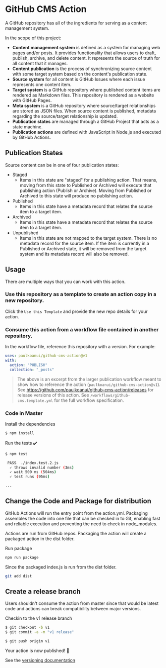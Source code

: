 # GitHub CMS Action

A GitHub repository has all of the ingredients for serving as a content management system.

In the scope of this project:
- **Content management system** is defined as a system for managing web pages and/or posts.  It provides functionality that allows users to draft, publish, archive, and delete content.  It represents the source of truth for all content that it manages.
- **Content publication** is the process of synchronizing source content with some target system based on the content's publication state.
- **Source system** for all content is GitHub Issues where each issue represents one content item.
- **Target system** is a GitHub repository where published content items are rendered as Markdown files.  This repository is rendered as a website with GitHub Pages.
- **Meta system** is a GitHub repository where source/target relationships are stored as JSON files. When source content is published, metadata regarding the source/target relationship is updated.
- **Publication states** are managed through a GitHub Project that acts as a state machine.
- **Publication actions** are defined with JavaScript in Node.js and executed by GitHub Actions. 


## Publication States
Source content can be in one of four publication states:
- Staged
  - Items in this state are "staged" for a publishing action.  That means, moving from this state to Published or Archived will execute that publishing action (Publish or Archive).  Moving from Published or Archived to this state will produce no publishing action.
- Published
  - Items in this state have a metadata record that relates the source item to a target item.
- Archived
  - Items in this state have a metadata record that relates the source item to a target item.
- Unpublished
  - Items in this state are not mapped to the target system.  There is no metadata record for the source item.  If the item is currently in a Published or Archived state, it will be removed from the target system and its metadata record will also be removed.

## Usage
There are multiple ways that you can work with this action.

### Use this repository as a template to create an action copy in a new repository.  
Click the `Use this Template` and provide the new repo details for your action.

### Consume this action from a workflow file contained in another repository.
In the workflow file, reference this repository with a version.  For example:
```yaml
uses: paulkoanui/github-cms-action@v1
with:
  action: "PUBLISH"
  collection: "_posts"
```
> The above is an excerpt from the larger publication workflow meant to show how to reference the action (`paulkoanui/github-cms-action@v1`).  
> See https://github.com/paulkoanui/github-cms-action/releases for release versions of this action.
> See `/workflows/github-cms.template.yml` for the full workflow specification.

### Code in Master
Install the dependencies  
```bash
$ npm install
```

Run the tests :heavy_check_mark:  
```bash
$ npm test

 PASS  ./index.test.2.js
  ✓ throws invalid number (3ms)
  ✓ wait 500 ms (504ms)
  ✓ test runs (95ms)

...
```

## Change the Code and Package for distribution

GitHub Actions will run the entry point from the action.yml. Packaging assembles the code into one file that can be checked in to Git, enabling fast and reliable execution and preventing the need to check in node_modules.

Actions are run from GitHub repos.  Packaging the action will create a packaged action in the dist folder.

Run package

```bash
npm run package
```

Since the packaged index.js is run from the dist folder.

```bash
git add dist
```

## Create a release branch

Users shouldn't consume the action from master since that would be latest code and actions can break compatibility between major versions.

Checkin to the v1 release branch

```bash
$ git checkout -b v1
$ git commit -a -m "v1 release"
```

```bash
$ git push origin v1
```

Your action is now published! :rocket: 

See the [versioning documentation](https://github.com/actions/toolkit/blob/master/docs/action-versioning.md)